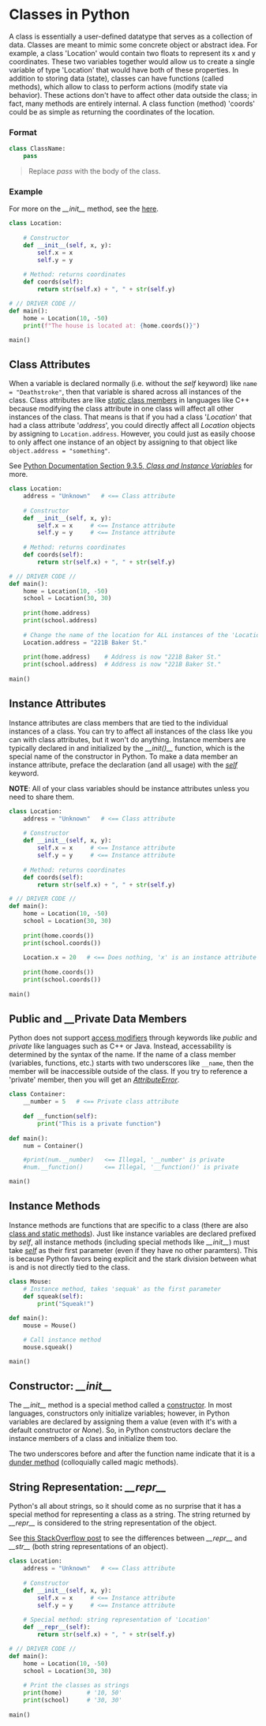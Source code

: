 # Classes in Python
A class is essentially a user-defined datatype that serves as a collection of data. 
Classes are meant to mimic some concrete object or abstract idea. For example, a class 'Location' would contain two floats to represent its x and y coordinates.
These two variables together would allow us to create a single variable of type 'Location' that would have both of these properties. In addition to storing data (state), 
classes can have functions (called methods), which allow to class to perform actions (modify state via behavior). These actions don't have to affect other data outside 
the class; in fact, many methods are entirely internal. A class function (method) 'coords' could be as simple as returning the coordinates of the location.

### Format
```Python
class ClassName:
    pass
```
> Replace _pass_ with the body of the class.

### Example
For more on the _\_\_init\_\__ method, see the [here](https://github.com/EthanC2/Notes-and-Writeups/blob/main/Python/Object-oriented%20Programming/Classes.md#constructor-__init__).

```Python
class Location:
    
    # Constructor
    def __init__(self, x, y):
        self.x = x
        self.y = y
    
    # Method: returns coordinates
    def coords(self):
        return str(self.x) + ", " + str(self.y)

# // DRIVER CODE //
def main():
    home = Location(10, -50)
    print(f"The house is located at: {home.coords()}")

main()
```

## Class Attributes
When a variable is declared normally (i.e. without the _self_ keyword) like `name = "Deathstroke"`, then that variable is shared across all instances of the class.
Class attributes are like [_static_ class members](https://www.tutorialspoint.com/cplusplus/cpp_static_members.htm) in languages like C++ because modifying the class
attribute in one class will affect all other instances of the class. That means is that if you had a class '_Location_' that had a class attribute '_address_', you could 
directly affect all _Location_ objects by assigning to `Location.address`. However, you could just as easily choose to only affect one instance of an object by assigning 
to that object like `object.address = "something"`.

See [Python Documentation Section 9.3.5, _Class and Instance Variables_](https://docs.python.org/3/tutorial/classes.html#class-and-instance-variables) for more.
```Python
class Location:
    address = "Unknown"   # <== Class attribute
    
    # Constructor
    def __init__(self, x, y): 
        self.x = x     # <== Instance attribute
        self.y = y     # <== Instance attribute
    
    # Method: returns coordinates
    def coords(self):
        return str(self.x) + ", " + str(self.y)

# // DRIVER CODE //
def main():
    home = Location(10, -50)
    school = Location(30, 30)
    
    print(home.address)
    print(school.address)
    
    # Change the name of the location for ALL instances of the 'Location' class
    Location.address = "221B Baker St."
    
    print(home.address)    # Address is now "221B Baker St."
    print(school.address)  # Address is now "221B Baker St."
    
main()
```

## Instance Attributes
Instance attributes are class members that are tied to the individual instances of a class. You can try to affect all instances of the class like you can with
class attributes, but it won't do anything. Instance members are typically declared in and initialized by the  _\_\_init()\_\__ function, which is the special name of
the constructor in Python. To make a data member an instance attribute, preface the declaration (and all usage) with the [_self_](https://www.geeksforgeeks.org/self-in-python-class/) keyword.

**NOTE**: All of your class variables should be instance attributes unless you need to share them.
```Python
class Location:
    address = "Unknown"   # <== Class attribute
    
    # Constructor
    def __init__(self, x, y): 
        self.x = x     # <== Instance attribute
        self.y = y     # <== Instance attribute
    
    # Method: returns coordinates
    def coords(self):
        return str(self.x) + ", " + str(self.y)

# // DRIVER CODE //
def main():
    home = Location(10, -50)
    school = Location(30, 30)
    
    print(home.coords())
    print(school.coords())
    
    Location.x = 20   # <== Does nothing, 'x' is an instance attribute
    
    print(home.coords())
    print(school.coords())
    
main()
```

## Public and \_\_Private Data Members
Python does not support [access modifiers](https://www.geeksforgeeks.org/access-modifiers-in-c/) through keywords like _public_ and _private_ like languages such as 
C++ or Java. Instead, accessability is determined by the syntax of the name. If the name of a class member (variables, functions, etc.) starts with two underscores 
like `__name`, then the member will be inaccessible outside of the class. If you try to reference a 'private' member, then you will get an [_AttributeError_](https://www.geeksforgeeks.org/python-attributeerror/).

```Python
class Container:
    __number = 5   # <== Private class attribute
    
    def __function(self):
        print("This is a private function")
  
def main():  
    num = Container()

    #print(num.__number)   <== Illegal, '__number' is private
    #num.__function()      <== Illegal, '__function()' is private

main()
```

## Instance Methods
Instance methods are functions that are specific to a class (there are also [class and static methods](https://realpython.com/instance-class-and-static-methods-demystified/)).
Just like instance variables are declared prefixed by _self_, all instance methods (including special methods like _\_\_init\_\__) must take [_self_](https://www.programiz.com/article/python-self-why) as their first parameter (even if they have no other paramters). This is because Python favors being explicit and the
stark division between what is and is not directly tied to the class.

```Python
class Mouse:
    # Instance method, takes 'sequak' as the first parameter
    def squeak(self):
        print("Squeak!")
 
def main():
    mouse = Mouse()

    # Call instance method
    mouse.squeak()

main()
```

## Constructor: _\_\_init\_\__
The  _\_\_init\_\__ method is a special method called a [constructor](https://www.geeksforgeeks.org/constructors-in-python/). In most languages, constructors
only initialize variables; however, in Python variables are declared by assigning them a value (even with it's with a default constructor or _None_). So, in Python 
constructors declare the instance members of a class and initialize them too.

The two underscores before and after the function name indicate that it is a [dunder method](https://www.geeksforgeeks.org/dunder-magic-methods-python/) (colloquially called
magic methods).

## String Representation: _\_\_repr\_\__
Python's all about strings, so it should come as no surprise that it has a special method for representing a class as a string. The string returned by _\_\_repr\_\__
is considered to the string representation of the object. 

See [this StackOverflow post](https://stackoverflow.com/questions/1436703/what-is-the-difference-between-str-and-repr) to see the differences between _\_\_repr\_\__ and _\_\_str\_\__ (both string representations of an object).
```Python
class Location:
    address = "Unknown"   # <== Class attribute
    
    # Constructor
    def __init__(self, x, y): 
        self.x = x     # <== Instance attribute
        self.y = y     # <== Instance attribute
    
    # Special method: string representation of 'Location'
    def __repr__(self):
        return str(self.x) + ", " + str(self.y)

# // DRIVER CODE //
def main():
    home = Location(10, -50)
    school = Location(30, 30)
    
    # Print the classes as strings
    print(home)       # '10, 50'
    print(school)     # '30, 30'
    
main()
```
